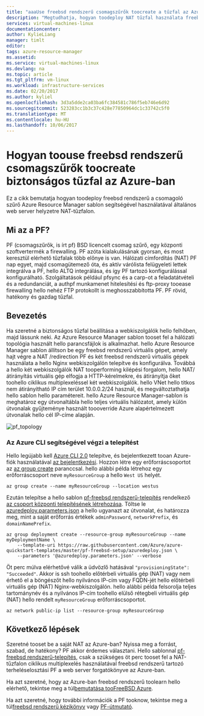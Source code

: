 ```yaml
---
title: "aaaUse freebsd rendszerű csomagszűrők toocreate a tűzfal az Azure-ban |} Microsoft Docs"
description: "Megtudhatja, hogyan toodeploy NAT tűzfal használata freebsd rendszerű számítógépén PF az Azure-ban."
services: virtual-machines-linux
documentationcenter: 
author: KylieLiang
manager: timlt
editor: 
tags: azure-resource-manager
ms.assetid: 
ms.service: virtual-machines-linux
ms.devlang: na
ms.topic: article
ms.tgt_pltfrm: vm-linux
ms.workload: infrastructure-services
ms.date: 02/20/2017
ms.author: kyliel
ms.openlocfilehash: 3d3a5dde2ca03ba6fc384581c786f5eb746e6d92
ms.sourcegitcommit: 523283cc1b3c37c428e77850964dc1c33742c5f0
ms.translationtype: MT
ms.contentlocale: hu-HU
ms.lasthandoff: 10/06/2017
---
```

# <a name="how-toouse-freebsds-packet-filter-toocreate-a-secure-firewall-in-azure"></a>Hogyan toouse freebsd rendszerű csomagszűrők toocreate biztonságos tűzfal az Azure-ban
Ez a cikk bemutatja hogyan toodeploy freebsd rendszerű a csomagoló szűrő Azure Resource Manager sablon segítségével használatával általános web server helyzetre NAT-tűzfalon.

## <a name="what-is-pf"></a>Mi az a PF?
PF (csomagszűrők, is írt pf) BSD licencelt csomag szűrő, egy központi szoftvertermék a firewalling. PF azóta kialakulásának gyorsan, és most keresztül elérhető tűzfalak több előnye is van. Hálózati címfordítás (NAT) PF nap egyet, majd csomagütemező óta, és aktív várólista felügyeleti lettek integrálva a PF, hello ALTQ integrálása, és így PF tartozó konfigurálással konfigurálható. Szolgáltatások például pfsync és a carp-ot a feladatátvételi és a redundanciát, a authpf munkamenet hitelesítési és ftp-proxy tooease firewalling hello nehéz FTP protokollt is meghosszabbította PF. PF rövid, hatékony és gazdag tűzfal. 

## <a name="get-started"></a>Bevezetés
Ha szeretné a biztonságos tűzfal beállítása a webkiszolgálók hello felhőben, majd lássunk neki. Az Azure Resource Manager sablon tooset fel a hálózati topológia használt hello parancsfájlok is alkalmazhat.
hello Azure Resource Manager sablon állítson be egy freebsd rendszerű virtuális gépet, amely hajt végre a NAT /redirection PF és két freebsd rendszerű virtuális gépek használata a hello Nginx webkiszolgálón telepítve és konfigurálva. Továbbá a hello két webkiszolgálók NAT tooperforming kilépési forgalom, hello NAT/átirányítás virtuális gép elfogja a HTTP-kérelmekre, és átirányítja őket toohello ciklikus multiplexeléssel két webkiszolgálók. hello VNet hello titkos nem átirányítható IP cím terület 10.0.0.2/24 használ, és megváltoztathatja hello sablon hello paramétereit. hello Azure Resource Manager-sablon is meghatároz egy útvonaltábla hello teljes virtuális hálózatot, amely külön útvonalak gyűjteménye használt toooverride Azure alapértelmezett útvonalak hello cél IP-címe alapján. 

![pf_topology](./media/freebsd-pf-nat/pf_topology.jpg)
    
### <a name="deploy-through-azure-cli"></a>Az Azure CLI segítségével végzi a telepítést
Hello legújabb kell [Azure CLI 2.0](/cli/azure/install-az-cli2) telepítve, és bejelentkezett tooan Azure-fiók használatával [az bejelentkezési](/cli/azure/#login). Hozzon létre egy erőforráscsoportot az [az group create](/cli/azure/group#create) paranccsal. hello alábbi példa létrehoz egy erőforráscsoport neve `myResourceGroup` a hello `West US` helyét.

```azurecli
az group create --name myResourceGroup --location westus
```

Ezután telepítse a hello sablon [pf-freebsd rendszerű-telepítés](https://github.com/Azure/azure-quickstart-templates/tree/master/pf-freebsd-setup) rendelkező [az csoport központi telepítésének létrehozása](/cli/azure/group/deployment#create). Töltse le [azuredeploy.parameters.json](https://github.com/Azure/azure-quickstart-templates/blob/master/pf-freebsd-setup/azuredeploy.parameters.json) a hello ugyanazt az útvonalat, és határozza meg, mint a saját erőforrás értékek `adminPassword`, `networkPrefix`, és `domainNamePrefix`. 

```azurecli
az group deployment create --resource-group myResourceGroup --name myDeploymentName \
    --template-uri https://raw.githubusercontent.com/Azure/azure-quickstart-templates/master/pf-freebsd-setup/azuredeploy.json \
    --parameters '@azuredeploy.parameters.json' --verbose
```

Öt perc múlva elérhetővé válik a üdvözlő hatásával `"provisioningState": "Succeeded"`. Akkor is ssh toohello előtérbeli virtuális gép (NAT) vagy nem érhető el a böngészőt hello nyilvános IP-cím vagy FQDN-jét hello előtérbeli virtuális gép (NAT) Nginx-webkiszolgálón. hello alábbi példa felsorolja teljes tartománynév és a nyilvános IP-cím toohello elülső rétegbeli virtuális gép (NAT) hello rendelt `myResourceGroup` erőforráscsoportot. 

```azurecli
az network public-ip list --resource-group myResourceGroup
```
    
## <a name="next-steps"></a>Következő lépések
Szeretné tooset be a saját NAT az Azure-ban? Nyissa meg a forrást, szabad, de hatékony? PF akkor érdemes választani. Hello sablonnal [pf-freebsd rendszerű-telepítés](https://github.com/Azure/azure-quickstart-templates/tree/master/pf-freebsd-setup), csak a szükséges öt perc tooset fel a NAT-tűzfalon ciklikus multiplexelés használatával freebsd rendszerű tartozó terheléselosztási PF a web server forgatókönyve az Azure-ban. 

Ha azt szeretné, hogy az Azure-ban freebsd rendszerű toolearn hello elérhető, tekintse meg a túl[bemutatása tooFreeBSD Azure](freebsd-intro-on-azure.md).

Ha azt szeretné, hogy további információk a PF tooknow, tekintse meg a túl[freebsd rendszerű kézikönyv](https://www.freebsd.org/doc/handbook/firewalls-pf.html) vagy [PF-útmutató](https://www.freebsd.org/doc/handbook/firewalls-pf.html).
